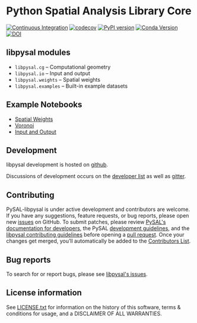 # Python Spatial Analysis Library Core

[![Continuous Integration](https://github.com/pysal/libpysal/actions/workflows/unittests.yml/badge.svg)](https://github.com/pysal/libpysal/actions/workflows/unittests.yml)
[![codecov](https://codecov.io/gh/pysal/libpysal/branch/main/graph/badge.svg)](https://codecov.io/gh/pysal/libpysal)
[![PyPI version](https://badge.fury.io/py/libpysal.svg)](https://badge.fury.io/py/libpysal)
[![Conda Version](https://img.shields.io/conda/vn/conda-forge/libpysal.svg)](https://anaconda.org/conda-forge/libpysal)
[![DOI](https://zenodo.org/badge/81501824.svg)](https://zenodo.org/badge/latestdoi/81501824)
   
## libpysal modules

- `libpysal.cg` –  Computational geometry
- `libpysal.io` –  Input and output
- `libpysal.weights` –  Spatial weights
- `libpysal.examples` –  Built-in example datasets

## Example Notebooks

- [Spatial Weights](notebooks/weights.ipynb)
- [Voronoi](notebooks/voronoi.ipynb)
- [Input and Output](notebooks/io.ipynb)

## Development

libpysal development is hosted on [github](https://github.com/pysal/libpysal).

Discussions of development occurs on the [developer list](http://groups.google.com/group/pysal-dev) as well as [gitter](https://gitter.im/pysal/pysal?).

## Contributing

PySAL-libpysal is under active development and contributors are welcome. If you have any suggestions, feature requests, or bug reports, please open new [issues](https://github.com/pysal/libpysal/issues) on GitHub. To submit patches, please review [PySAL's documentation for developers](https://pysal.org/docs/devs/), the PySAL [development guidelines](https://github.com/pysal/pysal/wiki), and the [libpysal contributing guidelines](https://github.com/pysal/libpysal/blob/main/.github/CONTRIBUTING.md)
before opening a [pull request](https://github.com/pysal/libpysal/pulls). Once your changes get merged, you’ll automatically be added to the [Contributors List](https://github.com/pysal/libpysal/graphs/contributors).

## Bug reports

To search for or report bugs, please see [libpysal's issues](https://github.com/pysal/libpysal/issues).

## License information

See [LICENSE.txt](https://github.com/pysal/libpysal/blob/main/LICENSE.txt) for information on the history of this software, terms & conditions for usage, and a DISCLAIMER OF ALL WARRANTIES.
